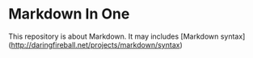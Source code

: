# Markdown In One
This repository is about Markdown. It may includes [Markdown syntax] (http://daringfireball.net/projects/markdown/syntax)
